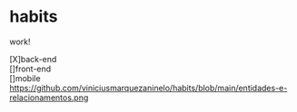 # habits
 
work!<br />

[X]back-end <br />
[]front-end<br />
[]mobile<br />
<img>https://github.com/viniciusmarquezaninelo/habits/blob/main/entidades-e-relacionamentos.png</img>